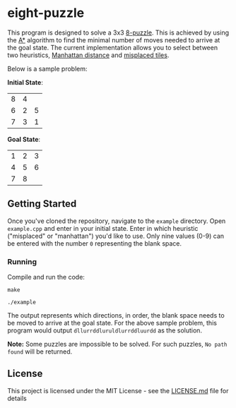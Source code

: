 # eight-puzzle

This program is designed to solve a 3x3 [8-puzzle](https://www.cs.princeton.edu/courses/archive/spr08/cos226/assignments/8puzzle.html). This is achieved by using the [A*](https://en.wikipedia.org/wiki/A*_search_algorithm) algorithm to find the minimal number of moves needed to arrive at the goal state. The current implementation allows you to select between two heuristics, [Manhattan distance](https://en.wikipedia.org/wiki/Taxicab_geometry) and [misplaced tiles](https://heuristicswiki.wikispaces.com/Misplaced+Tiles.).

Below is a sample problem:

__Initial State__:

<table>
<tr><td>8</td><td>4</td><td></td></tr>
<tr><td>6</td><td>2</td><td>5</td></tr>
<tr><td>7</td><td>3</td><td>1</td></tr>
</table>

__Goal State__:

<table>
<tr><td>1</td><td>2</td><td>3</td></tr>
<tr><td>4</td><td>5</td><td>6</td></tr>
<tr><td>7</td><td>8</td><td> </td></tr>
</table>

## Getting Started

Once you've cloned the repository, navigate to the `example` directory. Open `example.cpp` and enter in your initial state. Enter in which heuristic ("misplaced" or "manhattan") you'd like to use. Only nine values (0-9) can be entered with the number `0` representing the blank space. 

### Running

Compile and run the code:

 `make`

`./example`

The output represents which directions, in order, the blank space needs to be moved to arrive at the goal state. For the above sample problem, this program would output `dllurrddluruldlurrddluurdd` as the solution. 

**Note:** Some puzzles are impossible to be solved. For such puzzles, `No path found` will be returned. 
## License

This project is licensed under the MIT License - see the [LICENSE.md](LICENSE.md) file for details

